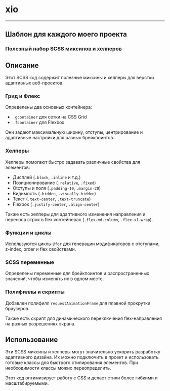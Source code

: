 # xio
---
Шаблон для каждого моего проекта
--- 
### Полезный набор SCSS миксинов и хелперов

## Описание

Этот SCSS код содержит полезные миксины и хелперы для верстки адаптивных веб-проектов. 

### Грид и Флекс

Определены два основных контейнера:

- `.gcontainer` для сетки на CSS Grid 
- `.fcontainer` для Flexbox

Они задают максимальную ширину, отступы, центрирование и адаптивные настройки для разных брейкпоинтов.

### Хелперы

Хелперы помогают быстро задавать различные свойства для элементов:

- Дисплей (`.block`, `.inline` и т.д.)
- Позиционирование (`.relative`, `.fixed`)  
- Otступы и поля (`.padding-10`, `.margin-20`)
- Видимость (`.hidden`, `.visually-hidden`)
- Текст (`.text-center`, `.text-truncate`) 
- Flexbox (`.justify-center`, `.align-center`)

Также есть хелперы для адаптивного изменения направления и переноса строк в flex контейнерах (`.flex-md-column`, `.flex-xl-wrap`).

### Функции и циклы

Используются циклы `@for` для генерации модификаторов с отступами, z-index, order и flex свойствами.

### SCSS переменные

Определены переменные для брейкпоинтов и распространенных значений, чтобы изменять их в одном месте.

### Полифиллы и скрипты

Добавлен полифилл `requestAnimationFrame` для плавной прокрутки браузеров. 

Также есть скрипт для динамического переключения flex-направления на разных разрешениях экрана.

## Использование

Эти SCSS миксины и хелперы могут значительно ускорить разработку адаптивного дизайна. Их можно подключить в проект и использовать готовые классы для быстрого стилирования элементов. При необходимости классы можно переопределить.

Этот код оптимизирует работу с CSS и делает стили более гибкими и масштабируемыми.
